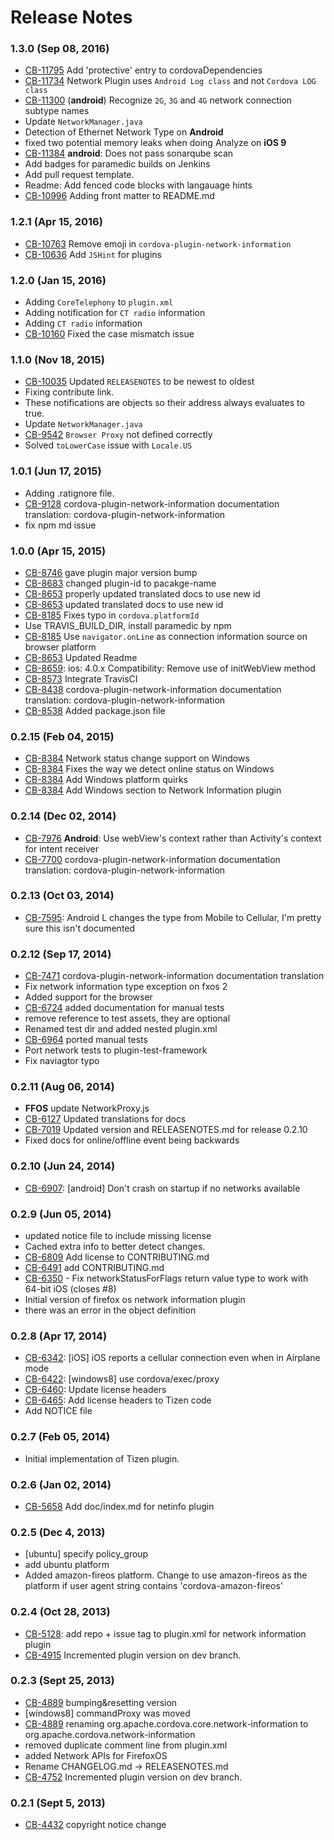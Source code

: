 <!--
#
# Licensed to the Apache Software Foundation (ASF) under one
# or more contributor license agreements.  See the NOTICE file
# distributed with this work for additional information
# regarding copyright ownership.  The ASF licenses this file
# to you under the Apache License, Version 2.0 (the
# "License"); you may not use this file except in compliance
# with the License.  You may obtain a copy of the License at
# 
# http://www.apache.org/licenses/LICENSE-2.0
# 
# Unless required by applicable law or agreed to in writing,
# software distributed under the License is distributed on an
# "AS IS" BASIS, WITHOUT WARRANTIES OR CONDITIONS OF ANY
#  KIND, either express or implied.  See the License for the
# specific language governing permissions and limitations
# under the License.
#
-->
# Release Notes

### 1.3.0 (Sep 08, 2016)
* [CB-11795](https://issues.apache.org/jira/browse/CB-11795) Add 'protective' entry to cordovaDependencies
* [CB-11734](https://issues.apache.org/jira/browse/CB-11734) Network Plugin uses `Android Log class` and not `Cordova LOG class`
* [CB-11300](https://issues.apache.org/jira/browse/CB-11300) (**android**) Recognize `2G`, `3G` and `4G` network connection subtype names
* Update `NetworkManager.java`
* Detection of Ethernet Network Type on **Android**
* fixed two potential memory leaks when doing Analyze on **iOS 9**
* [CB-11384](https://issues.apache.org/jira/browse/CB-11384) **android**: Does not pass sonarqube scan
* Add badges for paramedic builds on Jenkins
* Add pull request template.
* Readme: Add fenced code blocks with langauage hints
* [CB-10996](https://issues.apache.org/jira/browse/CB-10996) Adding front matter to README.md

### 1.2.1 (Apr 15, 2016)
* [CB-10763](https://issues.apache.org/jira/browse/CB-10763) Remove emoji in `cordova-plugin-network-information`
* [CB-10636](https://issues.apache.org/jira/browse/CB-10636) Add `JSHint` for plugins

### 1.2.0 (Jan 15, 2016)
* Adding `CoreTelephony` to `plugin.xml`
* Adding notification for `CT radio` information
* Adding `CT radio` information
* [CB-10160](https://issues.apache.org/jira/browse/CB-10160) Fixed the case mismatch issue

### 1.1.0 (Nov 18, 2015)
* [CB-10035](https://issues.apache.org/jira/browse/CB-10035) Updated `RELEASENOTES` to be newest to oldest
* Fixing contribute link.
* These notifications are objects so their address always evaluates to true.
* Update `NetworkManager.java`
* [CB-9542](https://issues.apache.org/jira/browse/CB-9542) `Browser Proxy` not defined correctly
* Solved `toLowerCase` issue with `Locale.US`

### 1.0.1 (Jun 17, 2015)
* Adding .ratignore file.
* [CB-9128](https://issues.apache.org/jira/browse/CB-9128) cordova-plugin-network-information documentation translation: cordova-plugin-network-information
* fix npm md issue

### 1.0.0 (Apr 15, 2015)
* [CB-8746](https://issues.apache.org/jira/browse/CB-8746) gave plugin major version bump
* [CB-8683](https://issues.apache.org/jira/browse/CB-8683) changed plugin-id to pacakge-name
* [CB-8653](https://issues.apache.org/jira/browse/CB-8653) properly updated translated docs to use new id
* [CB-8653](https://issues.apache.org/jira/browse/CB-8653) updated translated docs to use new id
* [CB-8185](https://issues.apache.org/jira/browse/CB-8185) Fixes typo in `cordova.platformId`
* Use TRAVIS_BUILD_DIR, install paramedic by npm
* [CB-8185](https://issues.apache.org/jira/browse/CB-8185) Use `navigator.onLine` as connection information source on browser platform
* [CB-8653](https://issues.apache.org/jira/browse/CB-8653) Updated Readme
* [CB-8659](https://issues.apache.org/jira/browse/CB-8659): ios: 4.0.x Compatibility: Remove use of initWebView method
* [CB-8573](https://issues.apache.org/jira/browse/CB-8573) Integrate TravisCI
* [CB-8438](https://issues.apache.org/jira/browse/CB-8438) cordova-plugin-network-information documentation translation: cordova-plugin-network-information
* [CB-8538](https://issues.apache.org/jira/browse/CB-8538) Added package.json file

### 0.2.15 (Feb 04, 2015)
* [CB-8384](https://issues.apache.org/jira/browse/CB-8384) Network status change support on Windows
* [CB-8384](https://issues.apache.org/jira/browse/CB-8384) Fixes the way we detect online status on Windows
* [CB-8384](https://issues.apache.org/jira/browse/CB-8384) Add Windows platform quirks
* [CB-8384](https://issues.apache.org/jira/browse/CB-8384) Add Windows section to Network Information plugin

### 0.2.14 (Dec 02, 2014)
* [CB-7976](https://issues.apache.org/jira/browse/CB-7976) **Android**: Use webView's context rather than Activity's context for intent receiver
* [CB-7700](https://issues.apache.org/jira/browse/CB-7700) cordova-plugin-network-information documentation translation: cordova-plugin-network-information

### 0.2.13 (Oct 03, 2014)
* [CB-7595](https://issues.apache.org/jira/browse/CB-7595): Android L changes the type from Mobile to Cellular, I'm pretty sure this isn't documented

### 0.2.12 (Sep 17, 2014)
* [CB-7471](https://issues.apache.org/jira/browse/CB-7471) cordova-plugin-network-information documentation translation
* Fix network information type exception on fxos 2
* Added support for the browser
* [CB-6724](https://issues.apache.org/jira/browse/CB-6724) added documentation for manual tests
* remove reference to test assets, they are optional
* Renamed test dir and added nested plugin.xml
* [CB-6964](https://issues.apache.org/jira/browse/CB-6964) ported manual tests
* Port network tests to plugin-test-framework
* Fix naviagtor typo

### 0.2.11 (Aug 06, 2014)
* **FFOS** update NetworkProxy.js
* [CB-6127](https://issues.apache.org/jira/browse/CB-6127) Updated translations for docs
* [CB-7019](https://issues.apache.org/jira/browse/CB-7019) Updated version and RELEASENOTES.md for release 0.2.10
* Fixed docs for online/offline event being backwards

### 0.2.10 (Jun 24, 2014)
* [CB-6907](https://issues.apache.org/jira/browse/CB-6907): [android] Don't crash on startup if no networks available

### 0.2.9 (Jun 05, 2014)
* updated notice file to include missing license
* Cached extra info to better detect changes.
* [CB-6809](https://issues.apache.org/jira/browse/CB-6809) Add license to CONTRIBUTING.md
* [CB-6491](https://issues.apache.org/jira/browse/CB-6491) add CONTRIBUTING.md
* [CB-6350](https://issues.apache.org/jira/browse/CB-6350) - Fix networkStatusForFlags return value type to work with 64-bit iOS (closes #8)
* Initial version of firefox os network information plugin
* there was an error in the object definition

### 0.2.8 (Apr 17, 2014)
* [CB-6342](https://issues.apache.org/jira/browse/CB-6342): [iOS] iOS reports a cellular connection even when in Airplane mode
* [CB-6422](https://issues.apache.org/jira/browse/CB-6422): [windows8] use cordova/exec/proxy
* [CB-6460](https://issues.apache.org/jira/browse/CB-6460): Update license headers
* [CB-6465](https://issues.apache.org/jira/browse/CB-6465): Add license headers to Tizen code
* Add NOTICE file

### 0.2.7 (Feb 05, 2014)
* Initial implementation of Tizen plugin.

### 0.2.6 (Jan 02, 2014)
* [CB-5658](https://issues.apache.org/jira/browse/CB-5658) Add doc/index.md for netinfo plugin

### 0.2.5 (Dec 4, 2013)
* [ubuntu] specify policy_group
* add ubuntu platform
* Added amazon-fireos platform. Change to use amazon-fireos as the platform if user agent string contains 'cordova-amazon-fireos'

### 0.2.4 (Oct 28, 2013)
* [CB-5128](https://issues.apache.org/jira/browse/CB-5128): add repo + issue tag to plugin.xml for network information plugin
* [CB-4915](https://issues.apache.org/jira/browse/CB-4915) Incremented plugin version on dev branch.

### 0.2.3 (Sept 25, 2013)
* [CB-4889](https://issues.apache.org/jira/browse/CB-4889) bumping&resetting version
* [windows8] commandProxy was moved
* [CB-4889](https://issues.apache.org/jira/browse/CB-4889) renaming org.apache.cordova.core.network-information to org.apache.cordova.network-information
* removed duplicate comment line from plugin.xml
* added Network APIs for FirefoxOS
* Rename CHANGELOG.md -> RELEASENOTES.md
* [CB-4752](https://issues.apache.org/jira/browse/CB-4752) Incremented plugin version on dev branch.

### 0.2.1 (Sept 5, 2013)
* [CB-4432](https://issues.apache.org/jira/browse/CB-4432) copyright notice change
